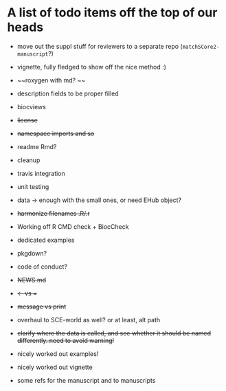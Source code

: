 # A list of todo items off the top of our heads

- move out the suppl stuff for reviewers to a separate repo (`matchSCore2-manuscript`?)

- vignette, fully fledged to show off the nice method :)
- ~~roxygen with md? ~~
- description fields to be proper filled
- biocviews
- ~~license~~
- ~~namespace imports and so~~
- readme Rmd?

- cleanup
- travis integration
- unit testing 

- data -> enough with the small ones, or need EHub object?

- ~~harmonize filenames .R/.r~~

- Working off R CMD check + BiocCheck

- dedicated examples

- pkgdown?
- code of conduct?
- ~~NEWS.md~~

- ~~<- vs =~~
- ~~message vs print~~

- overhaul to SCE-world as well? or at least, alt path

- ~~clarify where the data is called, and see whether it should be named differently. need to avoid warning!~~

- nicely worked out examples!
- nicely worked out vignette
- some refs for the manuscript and to manuscripts
